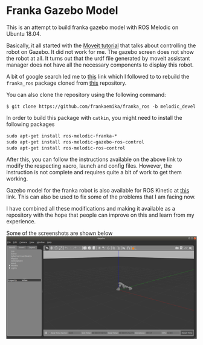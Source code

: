 # Franka Gazebo Model
This is an attempt to build franka gazebo model with ROS Melodic on
Ubuntu 18.04. 

Basically, it all started with the [Moveit
tutorial](https://ros-planning.github.io/moveit_tutorials/doc/setup_assistant/setup_assistant_tutorial.html)
that talks about controlling the robot on Gazebo. It did not work for
me. The gazebo screen does not show the robot at all. It turns out
that the urdf file generated by moveit assistant manager does not have
all the necessary components to display this robot. 

A bit of google search led me to [this](https://erdalpekel.de/?p=55)
link which I followed to  to rebuild the `franka_ros` package cloned
from
[this](https://github.com/frankaemika/franka_ros/tree/melodic-devel)
repository.

You can also clone the repository using the following command:

```
$ git clone https://github.com/frankaemika/franka_ros -b melodic_devel
```
In order to build this package with `catkin`, you might need to
install the following packages

```
sudo apt-get install ros-melodic-franka-*
sudo apt-get install ros-melodic-gazebo-ros-control
sudo apt-get install ros-melodic-ros-control
```

After this, you can follow the instructions available on the above
link to modify the respecting xacro, launch and config files. However,
     the instruction is not complete and requires quite a bit of work
     to get them working.

Gazebo model for the franka robot is also available for ROS Kinetic at
[this](https://github.com/mkrizmancic/franka_gazebo) link.  This can
also be used to fix some of the problems that I am facing now. 

I have combined all these modifications and making it available as a
repository with the hope that people can improve on this and learn
from my experience. 

Some of the screenshots are shown below
![Gazebo Screenshot](./image/gazebo_screen.png)




